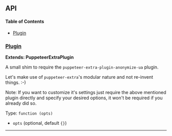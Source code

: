 ## API

<!-- Generated by documentation.js. Update this documentation by updating the source code. -->

#### Table of Contents

-   [Plugin](#plugin)

### [Plugin](https://github.com/berstend/puppeteer-extra/blob/51b6ec074e942f74a31b823e3df5cdb85358b4fc/packages/puppeteer-extra-plugin-stealth/evasions/user-agent/index.js#L13-L19)

**Extends: PuppeteerExtraPlugin**

A small shim to require the `puppeteer-extra-plugin-anonymize-ua` plugin.

Let's make use of `puppeteer-extra`'s modular nature and not re-invent things. :-)

Note: If you want to customize it's settings just require the above mentioned
plugin directly and specify your desired options, it won't be required if you already did so.

Type: `function (opts)`

-   `opts`   (optional, default `{}`)

* * *
